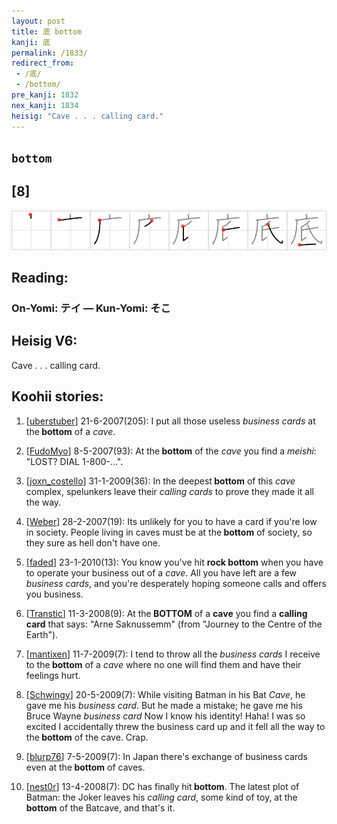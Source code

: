 ```yaml
---
layout: post
title: 底 bottom
kanji: 底
permalink: /1833/
redirect_from:
 - /底/
 - /bottom/
pre_kanji: 1832
nex_kanji: 1834
heisig: "Cave . . . calling card."
---
```


## `bottom`

## [8]

<div class="stroke"><img src="../images/E5BA95.png" /></div>

## Reading:

### On-Yomi: テイ &mdash; Kun-Yomi: そこ

## Heisig V6:

Cave . . . calling card.

## Koohii stories:

1) [<a href="http://kanji.koohii.com/profile/uberstuber">uberstuber</a>] 21-6-2007(205): I put all those useless <em>business cards</em> at the<strong> bottom</strong> of a <em>cave</em>.

2) [<a href="http://kanji.koohii.com/profile/FudoMyo">FudoMyo</a>] 8-5-2007(93): At the<strong> bottom</strong> of the <em>cave</em> you find a <em>meishi</em>: &quot;LOST? DIAL 1-800-...&quot;.

3) [<a href="http://kanji.koohii.com/profile/joxn_costello">joxn_costello</a>] 31-1-2009(36): In the deepest<strong> bottom</strong> of this <em>cave</em> complex, spelunkers leave their <em>calling cards</em> to prove they made it all the way.

4) [<a href="http://kanji.koohii.com/profile/Weber">Weber</a>] 28-2-2007(19): Its unlikely for you to have a card if you&#039;re low in society. People living in caves must be at the<strong> bottom</strong> of society, so they sure as hell don&#039;t have one.

5) [<a href="http://kanji.koohii.com/profile/faded">faded</a>] 23-1-2010(13): You know you&#039;ve hit <strong>rock<strong> bottom</strong></strong> when you have to operate your business out of a <em>cave</em>. All you have left are a few <em>business cards</em>, and you&#039;re desperately hoping someone calls and offers you business.

6) [<a href="http://kanji.koohii.com/profile/Transtic">Transtic</a>] 11-3-2008(9): At the<strong> BOTTOM</strong> of a <strong>cave</strong> you find a <strong>calling card</strong> that says: &quot;Arne Saknussemm&quot; (from &quot;Journey to the Centre of the Earth&quot;).

7) [<a href="http://kanji.koohii.com/profile/mantixen">mantixen</a>] 11-7-2009(7): I tend to throw all the <em>business cards</em> I receive to the<strong> bottom</strong> of a <em>cave</em> where no one will find them and have their feelings hurt.

8) [<a href="http://kanji.koohii.com/profile/Schwingy">Schwingy</a>] 20-5-2009(7): While visiting Batman in his Bat <em>Cave</em>, he gave me his <em>business card</em>. But he made a mistake; he gave me his Bruce Wayne <em>business card</em> Now I know his identity! Haha! I was so excited I accidentally threw the business card up and it fell all the way to the<strong> bottom</strong> of the cave. Crap.

9) [<a href="http://kanji.koohii.com/profile/blurp76">blurp76</a>] 7-5-2009(7): In Japan there&#039;s exchange of business cards even at the<strong> bottom</strong> of caves.

10) [<a href="http://kanji.koohii.com/profile/nest0r">nest0r</a>] 13-4-2008(7): DC has finally hit<strong> bottom</strong>. The latest plot of Batman: the Joker leaves his <em>calling card</em>, some kind of toy, at the<strong> bottom</strong> of the Batcave, and that&#039;s it.
